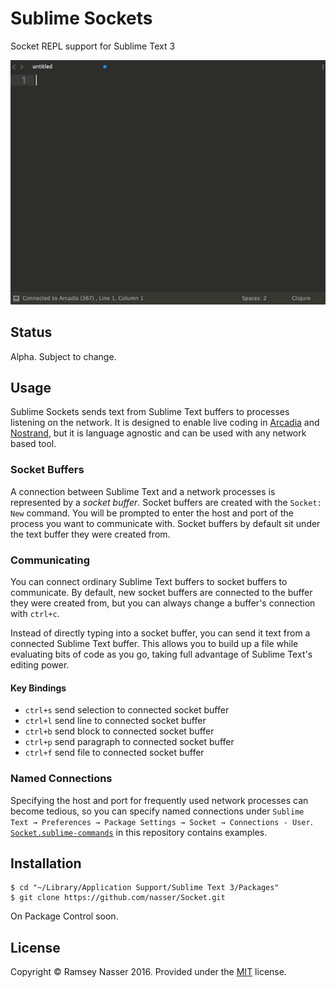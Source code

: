 Sublime Sockets
===============
Socket REPL support for Sublime Text 3

![](socket.gif)

Status
------
Alpha. Subject to change.

Usage
-----
Sublime Sockets sends text from Sublime Text buffers to processes listening on the network. It is designed to enable live coding in [Arcadia](https://github.com/arcadia-unity/Arcadia) and [Nostrand](https://github.com/nasser/nostrand), but it is language agnostic and can be used with any network based tool.

### Socket Buffers
A connection between Sublime Text and a network processes is represented by a *socket buffer*. Socket buffers are created with the `Socket: New` command. You will be prompted to enter the host and port of the process you want to communicate with. Socket buffers by default sit under the text buffer they were created from.

### Communicating
You can connect ordinary Sublime Text buffers to socket buffers to communicate. By default, new socket buffers are connected to the buffer they were created from, but you can always change a buffer's connection with `ctrl+c`.

Instead of directly typing into a socket buffer, you can send it text from a connected Sublime Text buffer. This allows you to build up a file while evaluating bits of code as you go, taking full advantage of Sublime Text's editing power.

#### Key Bindings
* `ctrl+s` send selection to connected socket buffer
* `ctrl+l` send line to connected socket buffer
* `ctrl+b` send block to connected socket buffer
* `ctrl+p` send paragraph to connected socket buffer
* `ctrl+f` send file to connected socket buffer

### Named Connections
Specifying the host and port for frequently used network processes can become tedious, so you can specify named connections under `Sublime Text → Preferences → Package Settings → Socket → Connections - User`. [`Socket.sublime-commands`](https://github.com/nasser/socket/blob/master/Socket.sublime-commands) in this repository contains examples.

Installation
------------

```
$ cd "~/Library/Application Support/Sublime Text 3/Packages"
$ git clone https://github.com/nasser/Socket.git
```

On Package Control soon.

License
-------
Copyright ©️ Ramsey Nasser 2016. Provided under the [MIT](https://opensource.org/licenses/MIT) license.
